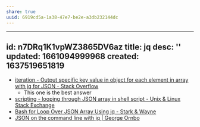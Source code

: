 ```yaml
---
share: true
uuid: 6919cd5a-1a38-47e7-be2e-a3db232144dc
---
```

---
id: n7DRq1K1vpWZ3865DV6az
title: jq
desc: ''
updated: 1661094999968
created: 1637519651819
---

* [iteration - Output specific key value in object for each element in array with jq for JSON - Stack Overflow](https://stackoverflow.com/questions/35677309/output-specific-key-value-in-object-for-each-element-in-array-with-jq-for-json)
  * This one is the best answer
* [scripting - looping through JSON array in shell script - Unix & Linux Stack Exchange](https://unix.stackexchange.com/questions/477210/looping-through-json-array-in-shell-script)
* [Bash for Loop Over JSON Array Using jq - Stark & Wayne](https://www.starkandwayne.com/blog/bash-for-loop-over-json-array-using-jq/)
* [JSON on the command line with jq | George Ornbo](https://shapeshed.com/jq-json/)